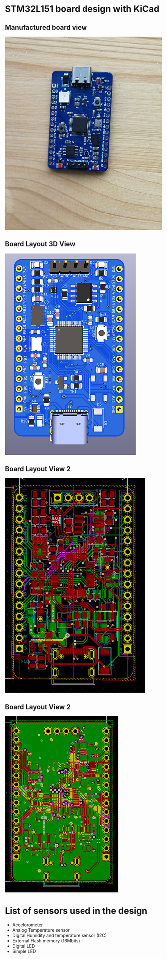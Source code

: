 # STM32L151 board design with KiCad 

## Manufactured board view
![JLPC Assembled Board ](./images/board.PNG)

## Board Layout 3D View 
![3D View](./images/3D1.PNG)


## Board Layout View 2
![Routes](./images/Routes1.PNG)

## Board Layout View 2
![Routes](./images/Routes2.PNG)


# List of sensors used in the design 
* Accelorometer 
* Analog Temperature sensor
* Digital Humidity and temperature sensor (I2C)
* External Flash memory (16Mbits)
* Digital LED 
* Simple LED 